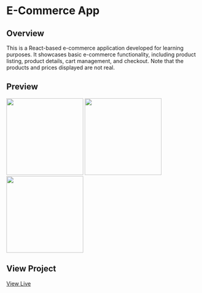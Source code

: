 # E-Commerce App

## Overview

This is a React-based e-commerce application developed for learning purposes. It showcases basic e-commerce functionality, including product listing, product details, cart management, and checkout. Note that the products and prices displayed are not real.

## Preview

<img src="public/preview/home.avif" width="200"> <img src="public/preview/product.avif" width="200"> <img src="public/preview/cart.avif" width="200">

## View Project

[View Live](https://ecomdevstore.netlify.app/)
